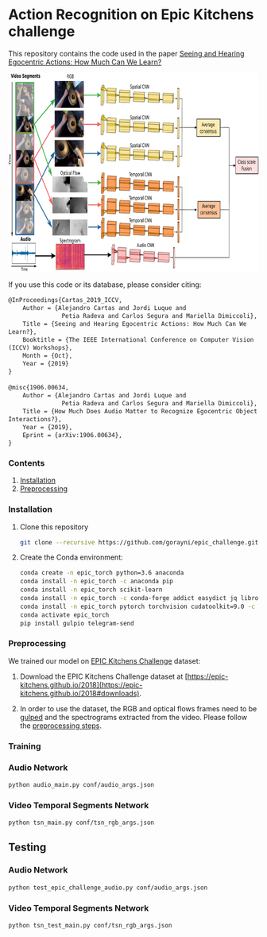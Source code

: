 # Action Recognition on Epic Kitchens challenge

This repository contains the code used in the paper [
Seeing and Hearing Egocentric Actions: How Much Can We Learn?](http://openaccess.thecvf.com/content_ICCVW_2019/papers/EPIC/Cartas_Seeing_and_Hearing_Egocentric_Actions_How_Much_Can_We_Learn_ICCVW_2019_paper.pdf)

<center><img src="images/multimodal_model.png" height="400"></img></center>

If you use this code or its database, please consider citing:

	@InProceedings{Cartas_2019_ICCV,
		Author = {Alejandro Cartas and Jordi Luque and
			       Petia Radeva and Carlos Segura and Mariella Dimiccoli},
	    Title = {Seeing and Hearing Egocentric Actions: How Much Can We Learn?},
	    Booktitle = {The IEEE International Conference on Computer Vision (ICCV) Workshops},
	    Month = {Oct},
	    Year = {2019}
	} 

	@misc{1906.00634,
		Author = {Alejandro Cartas and Jordi Luque and
			       Petia Radeva and Carlos Segura and Mariella Dimiccoli},
		Title = {How Much Does Audio Matter to Recognize Egocentric Object Interactions?},
		Year = {2019},
		Eprint = {arXiv:1906.00634},
	}

### Contents
1. [Installation](#installation)
1. [Preprocessing](#preprocessing)

### Installation

1. Clone this repository
  	```bash
  	git clone --recursive https://github.com/gorayni/epic_challenge.git
  	```

2. Create the Conda environment:
	```bash
	conda create -n epic_torch python=3.6 anaconda
	conda install -n epic_torch -c anaconda pip
	conda install -n epic_torch scikit-learn
	conda install -n epic_torch -c conda-forge addict easydict jq librosa 
	conda install -n epic_torch pytorch torchvision cudatoolkit=9.0 -c pytorch
	conda activate epic_torch
	pip install gulpio telegram-send
	```

### Preprocessing

We trained our model on [EPIC Kitchens Challenge](https://epic-kitchens.github.io) dataset:

1. Download the EPIC Kitchens Challenge dataset at [https://epic-kitchens.github.io/2018](https://epic-kitchens.github.io/2018#downloads).

2. In order to use the dataset, the RGB and optical flows frames need to be [gulped](https://github.com/TwentyBN/GulpIO) and the spectrograms extracted from the video. Please follow the [preprocessing steps](https://github.com/gorayni/epic_challenge/tree/master/preprocessing).

### Training

### Audio Network

```bash
python audio_main.py conf/audio_args.json
```

### Video Temporal Segments Network

```bash
python tsn_main.py conf/tsn_rgb_args.json
```
## Testing

### Audio Network

```bash
python test_epic_challenge_audio.py conf/audio_args.json
```

### Video Temporal Segments Network

```bash
python tsn_test_main.py conf/tsn_rgb_args.json
```
